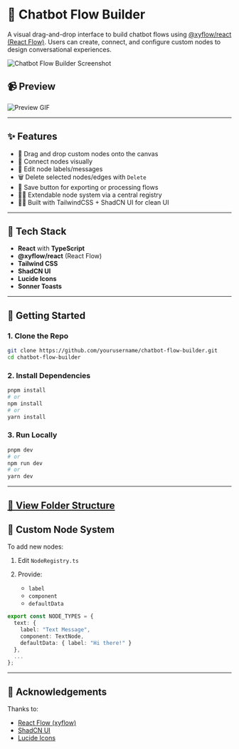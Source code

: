 # 🤖 Chatbot Flow Builder

A visual drag-and-drop interface to build chatbot flows using [@xyflow/react (React Flow)](https://reactflow.dev/). Users can create, connect, and configure custom nodes to design conversational experiences.

![Chatbot Flow Builder Screenshot](https://res.cloudinary.com/dpqpclkby/image/upload/v1752309568/83a728df-56b7-4fb9-aba6-ce1f723b8ab4.png)

## 📹 Preview

![Preview GIF](https://res.cloudinary.com/dpqpclkby/image/upload/v1752310464/Vite_React_TS_-_Google_Chrome_2025-07-12_14-04-27.mp4_tmisgo.gif)

---

## ✨ Features

- 📌 Drag and drop custom nodes onto the canvas
- 🔗 Connect nodes visually
- 📝 Edit node labels/messages
- 🗑️ Delete selected nodes/edges with `Delete`
- 📂 Save button for exporting or processing flows
- 🧙‍♂️ Extendable node system via a central registry
- 🧘‍🎨 Built with TailwindCSS + ShadCN UI for clean UI

---

## 🧪 Tech Stack

- **React** with **TypeScript**
- **@xyflow/react** (React Flow)
- **Tailwind CSS**
- **ShadCN UI**
- **Lucide Icons**
- **Sonner Toasts**

---

## 🚀 Getting Started

### 1. Clone the Repo

```bash
git clone https://github.com/yourusername/chatbot-flow-builder.git
cd chatbot-flow-builder

```

### 2. Install Dependencies

```bash
pnpm install
# or
npm install
# or
yarn install

```

### 3. Run Locally

```bash
pnpm dev
# or
npm run dev
# or
yarn dev

```

---

## [📂 View Folder Structure](./FOLDER_STRUCTURE.md)

## 🧱 Custom Node System

To add new nodes:

1.  Edit `NodeRegistry.ts`
2.  Provide:

    - `label`
    - `component`
    - `defaultData`

```ts
export const NODE_TYPES = {
  text: {
    label: "Text Message",
    component: TextNode,
    defaultData: { label: "Hi there!" }
  },
  ...
};

```

---

## 🤝 Acknowledgements

Thanks to:

- [React Flow (xyflow)](https://reactflow.dev/)
- [ShadCN UI](https://ui.shadcn.com/)
- [Lucide Icons](https://lucide.dev/)
